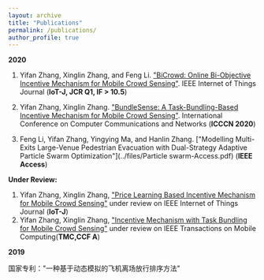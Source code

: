 ```yaml
---
layout: archive
title: "Publications"
permalink: /publications/
author_profile: true
---
```

**2020**

1. Yifan Zhang, Xinglin Zhang, and Feng Li. ["BiCrowd: Online Bi-Objective Incentive Mechanism for Mobile Crowd Sensing"](../files/BiCrowd-IOT-J.pdf). IEEE Internet of Things Journal (**IoT-J, JCR Q1, IF > 10.5**)

2. Yifan Zhang, Xinglin Zhang. ["BundleSense: A Task-Bundling-Based Incentive Mechanism for Mobile Crowd Sensing"](../files/BundleIncentive-icccn.pdf). International Conference on Computer Communications and Networks (**ICCCN 2020**)
  
3. Feng Li, Yifan Zhang, Yingying Ma, and Hanlin Zhang. ["Modelling Multi-Exits Large-Venue Pedestrian Evacuation with Dual-Strategy Adaptive Particle Swarm Optimization"](../files/Particle swarm-Access.pdf) (**IEEE Access**)

**Under Review:**

1. Yifan Zhang, Xinglin Zhang, ["Price Learning Based Incentive Mechanism for Mobile Crowd Sensing"](/about.html) under review on IEEE Internet of Things Journal (**IoT-J**)
2. Yifan Zhang, Xinglin Zhang, ["Incentive Mechanism with Task Bundling for Mobile Crowd Sensing"](/about.html) under review on IEEE Transactions on Mobile Computing(**TMC,CCF A**)

**2019**

 国家专利："一种基于动态模拟的飞机离场放行排序方法"
